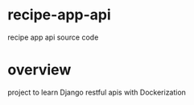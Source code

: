 # recipe-app-api
recipe app api source code

# overview 
project to learn Django restful apis with Dockerization
